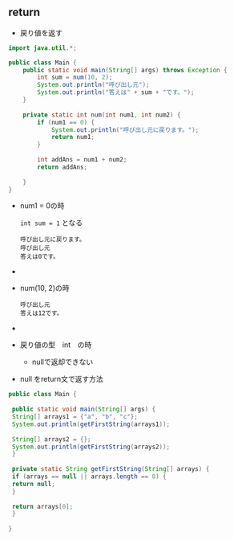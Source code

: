 ## return 

- 戻り値を返す

```java
import java.util.*;

public class Main {
    public static void main(String[] args) throws Exception {
        int sum = num(10, 2);
        System.out.println("呼び出し元");
        System.out.println("答えは" + sum + "です。");
    }
    
    private static int num(int num1, int num2) {
        if (num1 == 0) {
            System.out.println("呼び出し元に戻ります。");
            return num1;
        }
        
        int addAns = num1 + num2;
        return addAns;
        
    }
}

```

- num1 = 0の時

  `int sum = 1` となる

  ```
  呼び出し元に戻ります。
  呼び出し元
  答えは0です。
  ```

- 

- num(10, 2)の時

  ```
  呼び出し元
  答えは12です。
  ```

- 

- 戻り値の型　int　の時
  - nullで返却できない



- null をreturn文で返す方法

```java
public class Main {
 
 public static void main(String[] args) {
 String[] arrays1 = {"a", "b", "c"};
 System.out.println(getFirstString(arrays1));
 
 String[] arrays2 = {};
 System.out.println(getFirstString(arrays2));
 }
 
 private static String getFirstString(String[] arrays) {
 if (arrays == null || arrays.length == 0) {
 return null;
 }
 
 return arrays[0];
 }
 
}
```

